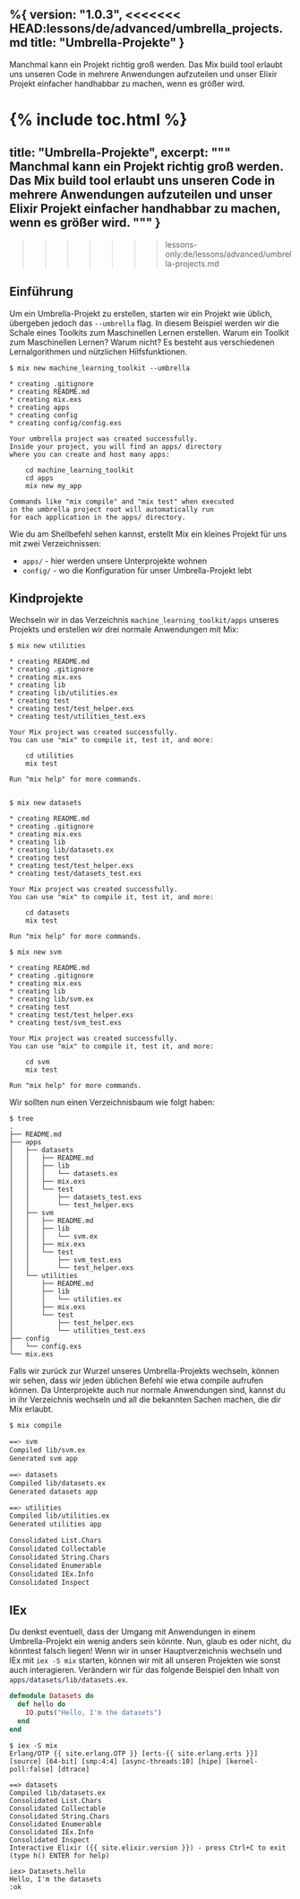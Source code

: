 %{
  version: "1.0.3",
<<<<<<< HEAD:lessons/de/advanced/umbrella_projects.md
  title: "Umbrella-Projekte"
}
---

Manchmal kann ein Projekt richtig groß werden. Das Mix build tool erlaubt uns unseren Code in mehrere Anwendungen aufzuteilen und unser Elixir Projekt einfacher handhabbar zu machen, wenn es größer wird.

{% include toc.html %}
=======
  title: "Umbrella-Projekte",
  excerpt: """
  Manchmal kann ein Projekt richtig groß werden. Das Mix build tool erlaubt uns unseren Code in mehrere Anwendungen aufzuteilen und unser Elixir Projekt einfacher handhabbar zu machen, wenn es größer wird.
  """
}
---
>>>>>>> lessons-only:de/lessons/advanced/umbrella-projects.md

## Einführung

Um ein Umbrella-Projekt zu erstellen, starten wir ein Projekt wie üblich, übergeben jedoch das `--umbrella` flag.
In diesem Beispiel werden wir die Schale eines Toolkits zum Maschinellen Lernen erstellen. Warum ein Toolkit zum Maschinellen Lernen? Warum nicht? Es besteht aus verschiedenen Lernalgorithmen und nützlichen Hilfsfunktionen.

```shell
$ mix new machine_learning_toolkit --umbrella

* creating .gitignore
* creating README.md
* creating mix.exs
* creating apps
* creating config
* creating config/config.exs

Your umbrella project was created successfully.
Inside your project, you will find an apps/ directory
where you can create and host many apps:

    cd machine_learning_toolkit
    cd apps
    mix new my_app

Commands like "mix compile" and "mix test" when executed
in the umbrella project root will automatically run
for each application in the apps/ directory.
```

Wie du am Shellbefehl sehen kannst, erstellt Mix ein kleines Projekt für uns mit zwei Verzeichnissen:

  - `apps/` - hier werden unsere Unterprojekte wohnen
  - `config/` - wo die Konfiguration für unser Umbrella-Projekt lebt

## Kindprojekte

Wechseln wir in das Verzeichnis `machine_learning_toolkit/apps` unseres Projekts und erstellen wir drei normale Anwendungen mit Mix:

```shell
$ mix new utilities

* creating README.md
* creating .gitignore
* creating mix.exs
* creating lib
* creating lib/utilities.ex
* creating test
* creating test/test_helper.exs
* creating test/utilities_test.exs

Your Mix project was created successfully.
You can use "mix" to compile it, test it, and more:

    cd utilities
    mix test

Run "mix help" for more commands.


$ mix new datasets

* creating README.md
* creating .gitignore
* creating mix.exs
* creating lib
* creating lib/datasets.ex
* creating test
* creating test/test_helper.exs
* creating test/datasets_test.exs

Your Mix project was created successfully.
You can use "mix" to compile it, test it, and more:

    cd datasets
    mix test

Run "mix help" for more commands.

$ mix new svm

* creating README.md
* creating .gitignore
* creating mix.exs
* creating lib
* creating lib/svm.ex
* creating test
* creating test/test_helper.exs
* creating test/svm_test.exs

Your Mix project was created successfully.
You can use "mix" to compile it, test it, and more:

    cd svm
    mix test

Run "mix help" for more commands.
```

Wir sollten nun einen Verzeichnisbaum wie folgt haben:

```shell
$ tree
.
├── README.md
├── apps
│   ├── datasets
│   │   ├── README.md
│   │   ├── lib
│   │   │   └── datasets.ex
│   │   ├── mix.exs
│   │   └── test
│   │       ├── datasets_test.exs
│   │       └── test_helper.exs
│   ├── svm
│   │   ├── README.md
│   │   ├── lib
│   │   │   └── svm.ex
│   │   ├── mix.exs
│   │   └── test
│   │       ├── svm_test.exs
│   │       └── test_helper.exs
│   └── utilities
│       ├── README.md
│       ├── lib
│       │   └── utilities.ex
│       ├── mix.exs
│       └── test
│           ├── test_helper.exs
│           └── utilities_test.exs
├── config
│   └── config.exs
└── mix.exs
```

Falls wir zurück zur Wurzel unseres Umbrella-Projekts wechseln, können wir sehen, dass wir jeden üblichen Befehl wie etwa compile aufrufen können. Da Unterprojekte auch nur normale Anwendungen sind, kannst du in ihr Verzeichnis wechseln und all die bekannten Sachen machen, die dir Mix erlaubt.

```bash
$ mix compile

==> svm
Compiled lib/svm.ex
Generated svm app

==> datasets
Compiled lib/datasets.ex
Generated datasets app

==> utilities
Compiled lib/utilities.ex
Generated utilities app

Consolidated List.Chars
Consolidated Collectable
Consolidated String.Chars
Consolidated Enumerable
Consolidated IEx.Info
Consolidated Inspect
```

## IEx

Du denkst eventuell, dass der Umgang mit Anwendungen in einem Umbrella-Projekt ein wenig anders sein könnte. Nun, glaub es oder nicht, du könntest falsch liegen! Wenn wir in unser Hauptverzeichnis wechseln und IEx mit `iex -S mix` starten, können wir mit all unseren Projekten wie sonst auch interagieren. Verändern wir für das folgende Beispiel den Inhalt von `apps/datasets/lib/datasets.ex`.

```elixir
defmodule Datasets do
  def hello do
    IO.puts("Hello, I'm the datasets")
  end
end
```

```shell
$ iex -S mix
Erlang/OTP {{ site.erlang.OTP }} [erts-{{ site.erlang.erts }}] [source] [64-bit] [smp:4:4] [async-threads:10] [hipe] [kernel-poll:false] [dtrace]

==> datasets
Compiled lib/datasets.ex
Consolidated List.Chars
Consolidated Collectable
Consolidated String.Chars
Consolidated Enumerable
Consolidated IEx.Info
Consolidated Inspect
Interactive Elixir ({{ site.elixir.version }}) - press Ctrl+C to exit (type h() ENTER for help)

iex> Datasets.hello
Hello, I'm the datasets
:ok
```
